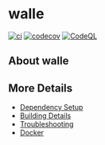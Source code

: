 # walle

[![ci](https://github.com/GhevondW/walle/actions/workflows/ci.yml/badge.svg)](https://github.com/GhevondW/walle/actions/workflows/ci.yml)
[![codecov](https://codecov.io/gh/GhevondW/walle/branch/main/graph/badge.svg)](https://codecov.io/gh/GhevondW/walle)
[![CodeQL](https://github.com/GhevondW/walle/actions/workflows/codeql-analysis.yml/badge.svg)](https://github.com/GhevondW/walle/actions/workflows/codeql-analysis.yml)

## About walle



## More Details

 * [Dependency Setup](README_dependencies.md)
 * [Building Details](README_building.md)
 * [Troubleshooting](README_troubleshooting.md)
 * [Docker](README_docker.md)
